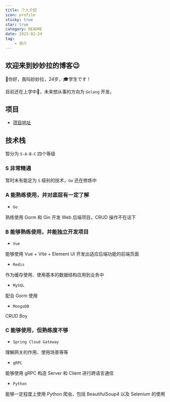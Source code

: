 ```yaml
---
title: 个人介绍
icon: profile
sticky: true
star: true
category: README
date: 2023-02-24
tag:
    - 简介
---
```


## 欢迎来到妙妙拉的博客:wink:

👻你好，我叫妙妙拉，24岁，🎓学生です！

目前还在上学中🤞，未来想从事的方向为 `Golang` 开发。

## 项目

- [项目地址](code/project/README.md)

## 技术栈

暂分为 `S-A-B-C` 四个等级

### S 非常精通

暂时未有能定为 `S` 级别的技术，`Go` 还在修炼中

### A 能熟练使用，并对底层有一定了解

- `Go`

熟练使用 Gorm 和 Gin 开发 Web 后端项目，CRUD 操作不在话下

### B 能够熟练使用，并能独立开发项目

- `Vue`

能够使用 Vue + Vite + Element UI 开发出适应后端功能的前端页面

- `Redis`

作为缓存使用、使用基本的数据结构应用到业务中

- `MySQL`

配合 Gorm 使用

- `MongoDB`

CRUD Boy

### C 能够使用，但熟练度不够

- `Spring Cloud Gateway`

理解网关的作用、使用场景等等

- `gRPC`

能够使用 gRPC 构造 Server 和 Client 进行跨语言通信

- `Python`

能够一定程度上使用 Python 爬虫，包括 BeautifulSoup4 以及 Selenium 的使用